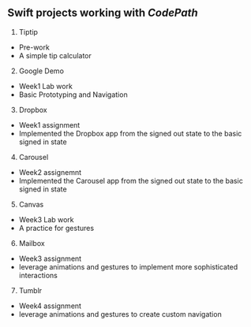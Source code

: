 ## Swift projects working with *CodePath*

1. Tiptip
 - Pre-work
 - A simple tip calculator

2. Google Demo
 - Week1 Lab work
 - Basic Prototyping and Navigation

3. Dropbox
 - Week1 assignment
 - Implemented the Dropbox app from the signed out state to the basic signed in state

4. Carousel
 - Week2 assignemnt
 - Implemented the Carousel app from the signed out state to the basic signed in state

5. Canvas
 - Week3 Lab work
 - A practice for gestures
 
6. Mailbox
 - Week3 assignment
 - leverage animations and gestures to implement more sophisticated interactions

7. Tumblr
 - Week4 assignment
 - leverage animations and gestures to create custom navigation
